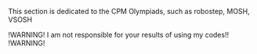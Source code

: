 This section is dedicated to the CPM Olympiads, such as robostep, MOSH, VSOSH



!WARNING!
I am not responsible for your results of using my codes!!
!WARNING!
